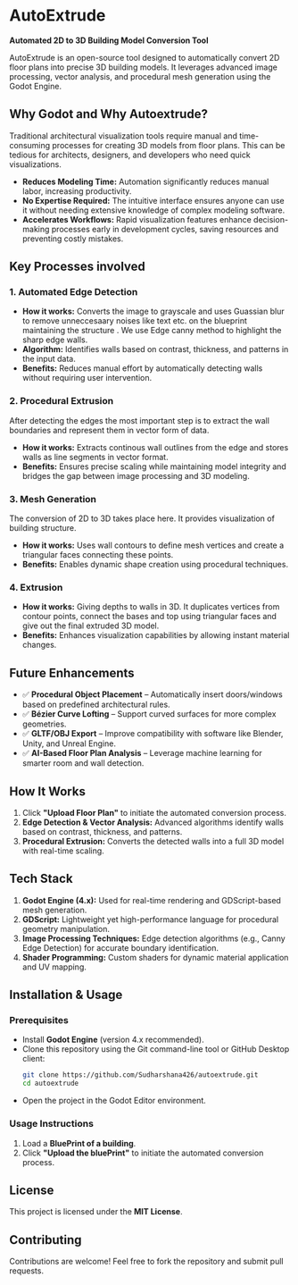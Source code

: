 # AutoExtrude

**Automated 2D to 3D Building Model Conversion Tool**

AutoExtrude is an open-source tool designed to automatically convert 2D floor plans into precise 3D building models. It leverages advanced image processing, vector analysis, and procedural mesh generation using the Godot Engine.

## Why Godot and Why Autoextrude?
Traditional architectural visualization tools require manual and time-consuming processes for creating 3D models from floor plans. This can be tedious for architects, designers, and developers who need quick visualizations.

- **Reduces Modeling Time:** Automation significantly reduces manual labor, increasing productivity.
- **No Expertise Required:** The intuitive interface ensures anyone can use it without needing extensive knowledge of complex modeling software.
- **Accelerates Workflows:** Rapid visualization features enhance decision-making processes early in development cycles, saving resources and preventing costly mistakes.

## Key Processes involved

### 1. **Automated Edge Detection**
- **How it works:** Converts the image to grayscale and uses Guassian blur to remove unneccesaary noises like text etc. on the blueprint maintaining the structure . We use Edge canny method to highlight the sharp edge walls.
- **Algorithm:** Identifies walls based on contrast, thickness, and patterns in the input data.
- **Benefits:** Reduces manual effort by automatically detecting walls without requiring user intervention.

### 2. **Procedural Extrusion**
After detecting the edges the most important step is to extract the wall boundaries and represent them in vector form of data. 
- **How it works:** Extracts continous wall outlines from the edge and stores walls as line segments in vector format.
- **Benefits:** Ensures precise scaling while maintaining model integrity and bridges the gap between image processing and 3D modeling.

### 3. **Mesh Generation**
The conversion of 2D to 3D takes place here. It provides visualization of building structure.
- **How it works:** Uses wall contours to define mesh vertices and create a triangular faces connecting these points.
- **Benefits:** Enables dynamic shape creation using procedural techniques.

### 4. **Extrusion**
- **How it works:** Giving depths to walls in 3D. 
It duplicates vertices from contour points, connect the bases and top using triangular faces and give out the final extruded 3D model.
- **Benefits:** Enhances visualization capabilities by allowing instant material changes.

## Future Enhancements
- ✅ **Procedural Object Placement** – Automatically insert doors/windows based on predefined architectural rules.
- ✅ **Bézier Curve Lofting** – Support curved surfaces for more complex geometries.
- ✅ **GLTF/OBJ Export** – Improve compatibility with software like Blender, Unity, and Unreal Engine.
- ✅ **AI-Based Floor Plan Analysis** – Leverage machine learning for smarter room and wall detection.


## How It Works
1. Click **"Upload Floor Plan"** to initiate the automated conversion process.
2. **Edge Detection & Vector Analysis:** Advanced algorithms identify walls based on contrast, thickness, and patterns.
3. **Procedural Extrusion:** Converts the detected walls into a full 3D model with real-time scaling.

## Tech Stack
1. **Godot Engine (4.x):** Used for real-time rendering and GDScript-based mesh generation.
2. **GDScript:** Lightweight yet high-performance language for procedural geometry manipulation.
3. **Image Processing Techniques:** Edge detection algorithms (e.g., Canny Edge Detection) for accurate boundary identification.
4. **Shader Programming:** Custom shaders for dynamic material application and UV mapping.

## Installation & Usage

### Prerequisites
- Install **Godot Engine** (version 4.x recommended).
- Clone this repository using the Git command-line tool or GitHub Desktop client:
  ```sh
  git clone https://github.com/Sudharshana426/autoextrude.git
  cd autoextrude  
  ```
- Open the project in the Godot Editor environment.

### Usage Instructions
1. Load a **BluePrint of a building**.
2. Click **"Upload the bluePrint"** to initiate the automated conversion process.

## License
This project is licensed under the **MIT License**.

## Contributing
Contributions are welcome! Feel free to fork the repository and submit pull requests.

